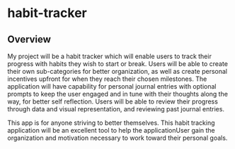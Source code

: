 # habit-tracker



## Overview

My project will be a habit tracker which will enable users to track their progress with habits they wish to start or break. Users will be able to create their own sub-categories for better organization, as well as create personal incentives upfront for when they reach their chosen milestones. The application will have capability for personal journal entries with optional prompts to keep the user engaged and in tune with their thoughts along the way, for better self reflection. Users will be able to review their progress through data and visual representation, and reviewing past journal entries.

This app is for anyone striving to better themselves. This habit tracking application will be an excellent tool to help the applicationUser gain the organization and motivation necessary to work toward their personal goals.






